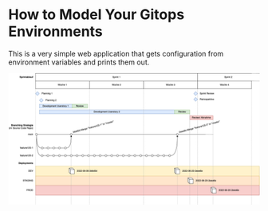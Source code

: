 # How to Model Your Gitops Environments

This is a very simple web application that gets configuration from environment variables and prints them out.




![Project Process](./documentation/Master_thesis_project_process.png?raw=true "Project Process")